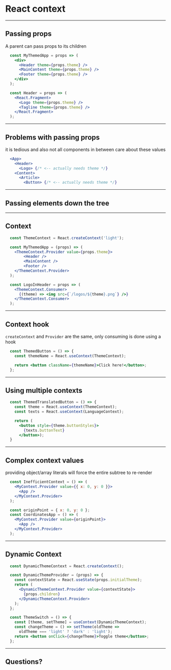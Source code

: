 # React context

---

## Passing props

A parent can pass props to its children

```jsx
  const MyThemedApp = props => (
    <div>
      <Header theme={props.theme} />
      <MainContent theme={props.theme} />
      <Footer theme={props.theme} />
    </div>
  );

  const Header = props => (
    <React.Fragment>
      <Logo theme={props.theme} />
      <Tagline theme={props.theme} />
    </React.Fragment>
  );
```

---

## Problems with passing props

it is tedious and also not all components in between care about these values

```jsx
  <App>
    <Header>
      <Logo> {/* <-- actually needs theme */}
    <Content>
      <Article>
        <Button> {/* <-- actually needs theme */}
```

---

## Passing elements down the tree

---

## Context

```jsx
  const ThemeContext = React.createContext('light');

  const MyThemedApp = (props) => (
    <ThemeContext.Provider value={props.theme}>
        <Header />
        <MainContent />
        <Footer />
    </ThemeContext.Provider>
  );

  const LogoInHeader = props => (
    <ThemeContext.Consumer>
      {(theme) => <img src={`/logos/${theme}.png`} />}
    </ThemeContext.Consumer>
  );
```

---

## Context hook

`createContext` and `Provider` are the same, only consuming is done using a hook

```jsx
  const ThemedButton = () => {
    const themeName = React.useContext(ThemeContext);

    return <button className={themeName}>Click here!</button>;
  };
```

---

## Using multiple contexts

```jsx
  const ThemedTranslatedButton = () => {
    const theme = React.useContext(ThemeContext);
    const texts = React.useContext(LanguageContext);

    return (
      <button style={theme.buttonStyles}>
        {texts.buttonText}
      </button>);
  }
```

---

## Complex context values

providing object/array literals will force the entire subtree to re-render

```jsx
  const InefficientContext = () => (
    <MyContext.Provider value={{ x: 0, y: 0 }}>
      <App />
    </MyContext.Provider>
  );

  const originPoint = { x: 0, y: 0 };
  const CoordinatesApp = () => (
    <MyContext.Provider value={originPoint}>
      <App />
    </MyContext.Provider>
  );
```

---

## Dynamic Context

```jsx
  const DynamicThemeContext = React.createContext();

  const DynamicThemeProvider = (props) => {
    const contextState = React.useState(props.initialTheme);
    return (
      <DynamicThemeContext.Provider value={contextState}>
        {props.children}
      </DynamicThemeContext.Provider>
    );
  };

  const ThemeSwitch = () => {
    const [theme, setTheme] = useContext(DynamicThemeContext);
    const changeTheme = () => setTheme(oldTheme =>
      oldTheme === 'light' ? 'dark' : 'light');
    return <button onClick={changeTheme}>Toggle theme</button>;
  };
```

---

## Questions?
